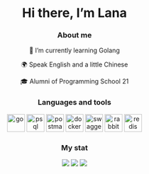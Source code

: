 
<div id="header" align="center">
          <h1>Hi there, I’m Lana</h1>
<div />


### About me
<div style="text-align: center;">
  <p>🌱 I’m currently learning Golang</p>
  <p>🌍 Speak English and a little Chinese</p>
  <p>🎓 Alumni of Programming School 21</p>
</div>

### Languages and tools
<img src="https://cdn.jsdelivr.net/gh/devicons/devicon@latest/icons/go/go-original-wordmark.svg" 
     title="go" width="40" height="40" style="display: inline-block;">
<img src="https://cdn.jsdelivr.net/gh/devicons/devicon/icons/postgresql/postgresql-plain-wordmark.svg" 
     title="psql" width="40" height="40" style="display: inline-block;">
<img src="https://cdn.jsdelivr.net/gh/devicons/devicon@latest/icons/postman/postman-plain.svg" 
     title="postman" width="40" height="40" style="display: inline-block;">
<img src="https://cdn.jsdelivr.net/gh/devicons/devicon@latest/icons/docker/docker-plain-wordmark.svg" 
     title="docker" width="40" height="40" style="display: inline-block;">
<img src="https://cdn.jsdelivr.net/gh/devicons/devicon@latest/icons/swagger/swagger-plain.svg"
     title="swagger" width="40" height="40" style="display: inline-block;">
<img src="https://cdn.jsdelivr.net/gh/devicons/devicon@latest/icons/rabbitmq/rabbitmq-original.svg"
     title="rabbitMQ" width="40" height="40" style="display: inline-block;">
<img src="https://cdn.jsdelivr.net/gh/devicons/devicon@latest/icons/redis/redis-original.svg"
     title="redis" width="40" height="40" style="display: inline-block;">
          
          
          
          
          
### My stat
<div id="stat" align="center">
          <img src="http://github-profile-summary-cards.vercel.app/api/cards/profile-details?username=lana-cnmd&theme=github_dark" />
          <img src="http://github-profile-summary-cards.vercel.app/api/cards/repos-per-language?username=lana-cnmd&theme=github_dark" />
          <img src="http://github-profile-summary-cards.vercel.app/api/cards/stats?username=lana-cnmd&theme=github_dark" />
<div />

          
          
          
          
